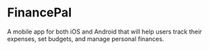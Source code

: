 # FinancePal
A mobile app for both iOS and Android that will help users track their expenses, set budgets, and manage personal finances.
